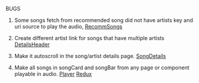 
BUGS

1. Some songs fetch from recommended song did not have artists key and uri source to play the audio, [RecommSongs](./src/components/RecomSongs.jsx)

2. Create different artist link for songs that have multiple artists [DetailsHeader](./src/components/DetailsHeader.jsx)

3. Make it autoscroll in the song/artist details page. [SongDetails](./src/pages/SongDetails.jsx)

4. Make all songs in songCard and songBar from any page or component playable in audio. [Player](./src/components/MusicPlayer/) [Redux](./src/store/features/playerSlice.js)